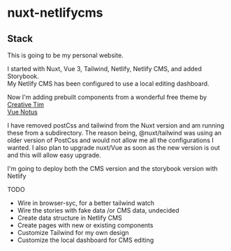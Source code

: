 # nuxt-netlifycms

## Stack

This is going to be my personal website.

I started with Nuxt, Vue 3, Tailwind, Netlify, Netlify CMS, and added Storybook.  
My Netlify CMS has been configured to use a local editing dashboard.

Now I'm adding prebuilt components from a wonderful free theme by
[Creative Tim](https://www.creative-tim.com/)  
[Vue Notus](https://www.creative-tim.com/product/vue-notus)

I have removed postCss and tailwind from the Nuxt version and am running these from a subdirectory. The reason being, @nuxt/tailwind was using an older version of PostCss and would not allow me all the configurations I wanted. I also plan to upgrade nuxt/Vue as soon as the new version is out and this will allow easy upgrade.

I'm going to deploy both the CMS version and the storybook version with Netlify

TODO

<ul>
<li>Wire in browser-syc, for a better tailwind watch</li>
<li>Wire the stories with fake data /or CMS data, undecided</li>
<li>Create data structure in Netlify CMS</li>
<li>Create pages with new or existing components</li>
<li>Customize Tailwind for my own design</li>
<li>Customize the local dashboard for CMS editing</li>
